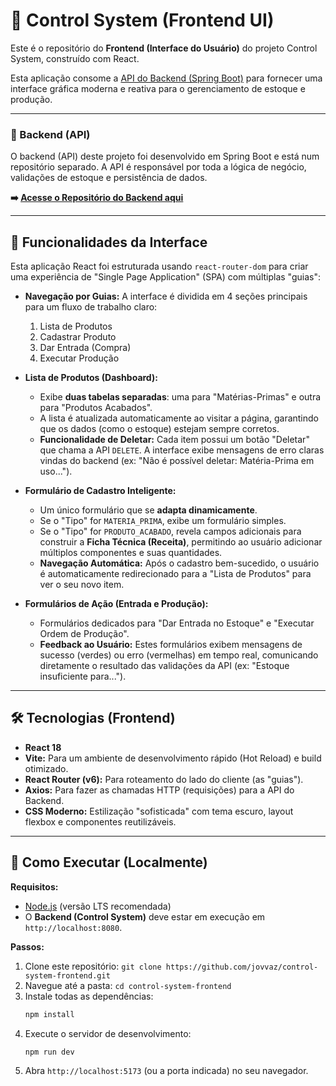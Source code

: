 # 🎨 Control System (Frontend UI)

Este é o repositório do **Frontend (Interface do Usuário)** do projeto Control System, construído com React.

Esta aplicação consome a [API do Backend (Spring Boot)](https://github.com/jovvaz/Control-System) para fornecer uma interface gráfica moderna e reativa para o gerenciamento de estoque e produção.

---

### 🔗 Backend (API)

O backend (API) deste projeto foi desenvolvido em Spring Boot e está num repositório separado. A API é responsável por toda a lógica de negócio, validações de estoque e persistência de dados.

**➡️ [Acesse o Repositório do Backend aqui](https://github.com/jovvaz/Control-System)**


---

## 🌟 Funcionalidades da Interface

Esta aplicação React foi estruturada usando `react-router-dom` para criar uma experiência de "Single Page Application" (SPA) com múltiplas "guias":

* **Navegação por Guias:** A interface é dividida em 4 seções principais para um fluxo de trabalho claro:
    1.  Lista de Produtos
    2.  Cadastrar Produto
    3.  Dar Entrada (Compra)
    4.  Executar Produção

* **Lista de Produtos (Dashboard):**
    * Exibe **duas tabelas separadas**: uma para "Matérias-Primas" e outra para "Produtos Acabados".
    * A lista é atualizada automaticamente ao visitar a página, garantindo que os dados (como o estoque) estejam sempre corretos.
    * **Funcionalidade de Deletar:** Cada item possui um botão "Deletar" que chama a API `DELETE`. A interface exibe mensagens de erro claras vindas do backend (ex: "Não é possível deletar: Matéria-Prima em uso...").

* **Formulário de Cadastro Inteligente:**
    * Um único formulário que se **adapta dinamicamente**.
    * Se o "Tipo" for `MATERIA_PRIMA`, exibe um formulário simples.
    * Se o "Tipo" for `PRODUTO_ACABADO`, revela campos adicionais para construir a **Ficha Técnica (Receita)**, permitindo ao usuário adicionar múltiplos componentes e suas quantidades.
    * **Navegação Automática:** Após o cadastro bem-sucedido, o usuário é automaticamente redirecionado para a "Lista de Produtos" para ver o seu novo item.

* **Formulários de Ação (Entrada e Produção):**
    * Formulários dedicados para "Dar Entrada no Estoque" e "Executar Ordem de Produção".
    * **Feedback ao Usuário:** Estes formulários exibem mensagens de sucesso (verdes) ou erro (vermelhas) em tempo real, comunicando diretamente o resultado das validações da API (ex: "Estoque insuficiente para...").

---

## 🛠️ Tecnologias (Frontend)

* **React 18**
* **Vite:** Para um ambiente de desenvolvimento rápido (Hot Reload) e build otimizado.
* **React Router (v6):** Para roteamento do lado do cliente (as "guias").
* **Axios:** Para fazer as chamadas HTTP (requisições) para a API do Backend.
* **CSS Moderno:** Estilização "sofisticada" com tema escuro, layout flexbox e componentes reutilizáveis.

---

## 🚀 Como Executar (Localmente)

**Requisitos:**
* [Node.js](https://nodejs.org/) (versão LTS recomendada)
* O **Backend (Control System)** deve estar em execução em `http://localhost:8080`.

**Passos:**
1.  Clone este repositório: `git clone https://github.com/jovvaz/control-system-frontend.git`
2.  Navegue até a pasta: `cd control-system-frontend`
3.  Instale todas as dependências:
    ```bash
    npm install
    ```
4.  Execute o servidor de desenvolvimento:
    ```bash
    npm run dev
    ```
5.  Abra `http://localhost:5173` (ou a porta indicada) no seu navegador.
